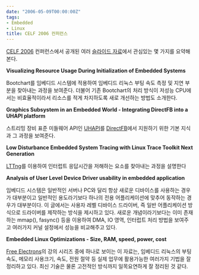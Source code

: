 ```yaml
---
date: "2006-05-09T00:00:00Z"
tags:
- Embedded
- Linux
title: CELF 2006 컨퍼런스
---
```


[CELF 2006](http://linuxdevices.com/articles/AT8247255296.html) 컨퍼런스에서 공개된 여러 [슬라이드 자료](http://free-electrons.com/community/videos/conferences/)에서 관심있는 몇 가지를 요약해 본다.

<span style="font-weight:bold;">Visualizing Resource Usage During Initialization of Embedded Systems</span>

Bootchart를 임베디드 시스템에 적용하여 임베디드 리눅스 부팅 속도 측정 및 지연 부분을 찾아내는 과정을 보여준다. 더불어 기존 Bootchart의 처리 방식이 저성능 CPU에서는 비효율적이라서 리소스를 적게 차지하도록 새로 개선하는 방법도 소개한다.

<span style="font-weight:bold;">Graphics Subsystem in an Embedded World - Integrating DirectFB into a UHAPI platform</span>

스트리밍 장비 표준 미들웨어 API인 [UHAPI](http://www.uhapi.org/)를 [DirectFB](http://directfb.org/)에서 지원하기 위한 기본 지식과 그 과정을 보여준다.

<span style="font-weight:bold;">Low Disturbance Embedded System Tracing with Linux Trace Toolkit Next Generation</span>

[LTTng](http://www.opersys.com/LTT/)를 이용하여 인터럽트 응답시간을 저해하는 요소를 찾아내는 과정을 설명한다

<span style="font-weight:bold;">Analysis of User Level Device Driver usability in embedded application</span>

임베디드 시스템은 일반적인 서버나 PC와 달리 항상 새로운 디바이스를 사용하는 경우가 대부분이고 일반적인 용도라기보다 하나의 전용 어플리케이션에 맞추어 동작하는 경우가 대부분이다. 이 글에서는 사용자 레벨 디바이스 드라이버, 즉 일반 어플리케이션 방식으로 드라이버를 제작하는 방식을 제시하고 있다. 새로운 개념이라기보다는 이미 존재하는 mmap(), fasync() 등을 이용하여 DMA, IO 영역, 인터럽트 처리 방법을 보여주고 여러가지 커널 설정에서 성능을 비교해주고 있다.

<span style="font-weight:bold;">Embedded Linux Optimizations - Size, RAM, speed, power, cost</span>

[Free Electrons](http://free-electrons.com/)의 강의 시리즈 중에 하나로 보이는 이 자료는, 임베디드 리눅스의 부팅 속도, 메모리 사용크기, 속도, 전원 절약 등 실제 업무에 활용가능한 여러가지 기법을 잘 정리하고 있다. 최신 기술은 물론 고전적인 방식까지 일목요연하게 잘 정리된 것 같다.

